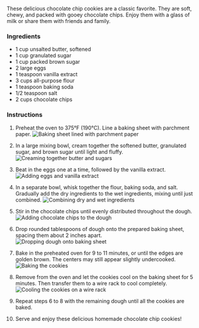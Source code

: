 These delicious chocolate chip cookies are a classic favorite. They are soft, chewy, and packed with gooey chocolate chips. Enjoy them with a glass of milk or share them with friends and family.

<section class="ingredients">

### Ingredients
- 1 cup unsalted butter, softened
- 1 cup granulated sugar
- 1 cup packed brown sugar
- 2 large eggs
- 1 teaspoon vanilla extract
- 3 cups all-purpose flour
- 1 teaspoon baking soda
- 1/2 teaspoon salt
- 2 cups chocolate chips

</section>

<section class="steps">

### Instructions
1. Preheat the oven to 375°F (190°C). Line a baking sheet with parchment paper.
![Baking sheet lined with parchment paper](image1.jpg)

2. In a large mixing bowl, cream together the softened butter, granulated sugar, and brown sugar until light and fluffy.
![Creaming together butter and sugars](image2.jpg)

3. Beat in the eggs one at a time, followed by the vanilla extract.
![Adding eggs and vanilla extract](image3.jpg)

4. In a separate bowl, whisk together the flour, baking soda, and salt. Gradually add the dry ingredients to the wet ingredients, mixing until just combined.
![Combining dry and wet ingredients](image4.jpg)

5. Stir in the chocolate chips until evenly distributed throughout the dough.
![Adding chocolate chips to the dough](image5.jpg)

6. Drop rounded tablespoons of dough onto the prepared baking sheet, spacing them about 2 inches apart.
![Dropping dough onto baking sheet](image6.jpg)

7. Bake in the preheated oven for 9 to 11 minutes, or until the edges are golden brown. The centers may still appear slightly undercooked.
![Baking the cookies](image7.jpg)

8. Remove from the oven and let the cookies cool on the baking sheet for 5 minutes. Then transfer them to a wire rack to cool completely.
![Cooling the cookies on a wire rack](image8.jpg)

9. Repeat steps 6 to 8 with the remaining dough until all the cookies are baked.

10. Serve and enjoy these delicious homemade chocolate chip cookies!

</section>